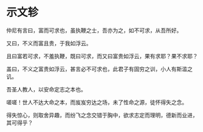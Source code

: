 # 示文轸

仲尼有言曰，富而可求也，虽执鞭之士，吾亦为之，如不可求，从吾所好。

又曰，不义而富且贵，于我如浮云。

且曰富若可求，不羞执鞭，既曰可求，而又曰富贵如浮云，果有求耶？果不求耶？

盖曰，不义之富贵如浮云，甚言必不可求也，此君子有固穷之训，小人有斯滥之讥。

吾圣人教人，以安命定志之本也。

嗟嗟！世人不达大命之本，而岌岌穷达之场，未了性命之源，徒怀得失之念。

得失惊心，则取舍异趣，而纷飞之念交错于胸中，欲求志定而理明，德新而业进，其可得乎？